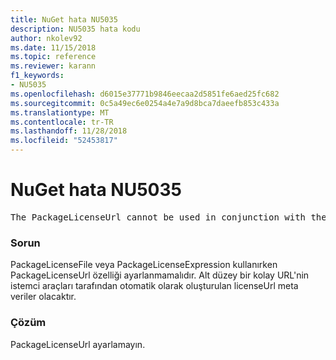 ```yaml
---
title: NuGet hata NU5035
description: NU5035 hata kodu
author: nkolev92
ms.date: 11/15/2018
ms.topic: reference
ms.reviewer: karann
f1_keywords:
- NU5035
ms.openlocfilehash: d6015e37771b9846eecaa2d5851fe6aed25fc682
ms.sourcegitcommit: 0c5a49ec6e0254a4e7a9d8bca7daeefb853c433a
ms.translationtype: MT
ms.contentlocale: tr-TR
ms.lasthandoff: 11/28/2018
ms.locfileid: "52453817"
---
```

# <a name="nuget-error-nu5035"></a>NuGet hata NU5035
<pre>The PackageLicenseUrl cannot be used in conjunction with the PackageLicenseFile and PackageLicenseExpression.</pre>

### <a name="issue"></a>Sorun

PackageLicenseFile veya PackageLicenseExpression kullanırken PackageLicenseUrl özelliği ayarlanmamalıdır. Alt düzey bir kolay URL'nin istemci araçları tarafından otomatik olarak oluşturulan licenseUrl meta veriler olacaktır.

### <a name="solution"></a>Çözüm

PackageLicenseUrl ayarlamayın.